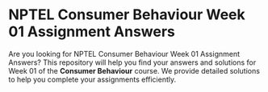 # NPTEL Consumer Behaviour Week 01 Assignment Answers

Are you looking for NPTEL Consumer Behaviour Week 01 Assignment Answers? This repository will help you find your answers and solutions for Week 01 of the **Consumer Behaviour** course. We provide detailed solutions to help you complete your assignments efficiently.